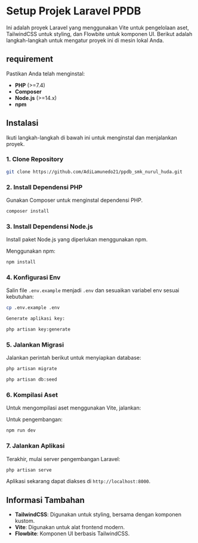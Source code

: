 # Setup Projek Laravel PPDB

Ini adalah proyek Laravel yang menggunakan Vite untuk pengelolaan aset, TailwindCSS untuk styling, dan Flowbite untuk komponen UI. Berikut adalah langkah-langkah untuk mengatur proyek ini di mesin lokal Anda.

## requirement

Pastikan Anda telah menginstal:

-   **PHP** (>=7.4)
-   **Composer**
-   **Node.js** (>=14.x)
-   **npm**

## Instalasi

Ikuti langkah-langkah di bawah ini untuk menginstal dan menjalankan proyek.

### 1. Clone Repository

```bash
git clone https://github.com/AdiLamunedo21/ppdb_smk_nurul_huda.git
```

### 2. Install Dependensi PHP

Gunakan Composer untuk menginstal dependensi PHP.

```bash
composer install
```

### 3. Install Dependensi Node.js

Install paket Node.js yang diperlukan menggunakan npm.

Menggunakan npm:

```bash
npm install
```

### 4. Konfigurasi Env

Salin file `.env.example` menjadi `.env` dan sesuaikan variabel env sesuai kebutuhan:

```bash
cp .env.example .env
```

```bash
Generate aplikasi key:
```

```bash
php artisan key:generate
```

### 5. Jalankan Migrasi

Jalankan perintah berikut untuk menyiapkan database:

```bash
php artisan migrate
```

```bash
php artisan db:seed
```

### 6. Kompilasi Aset

Untuk mengompilasi aset menggunakan Vite, jalankan:

Untuk pengembangan:

```bash
npm run dev
```


### 7. Jalankan Aplikasi

Terakhir, mulai server pengembangan Laravel:

```bash
php artisan serve
```

Aplikasi sekarang dapat diakses di `http://localhost:8000`.

## Informasi Tambahan

-   **TailwindCSS**: Digunakan untuk styling, bersama dengan komponen kustom.
-   **Vite**: Digunakan untuk alat frontend modern.
-   **Flowbite**: Komponen UI berbasis TailwindCSS.
